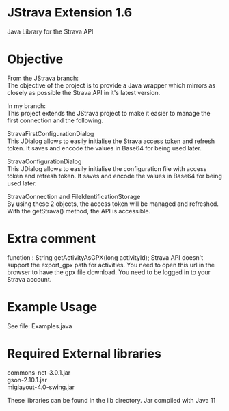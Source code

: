 JStrava Extension 1.6
=======

Java Library for the Strava API

Objective
=======
From the JStrava branch:  
The objective of the project is to provide a Java wrapper which mirrors as closely as possible the Strava API in it's latest version.

In my branch:  
This project extends the JStrava project to make it easier to manage the first connection and the following.

StravaFirstConfigurationDialog  
This JDialog allows to easily initialise the Strava access token and refresh token. It saves and encode the values in Base64 for being used later.

StravaConfigurationDialog  
This JDialog allows to easily initialise the configuration file with access token and refresh token. It saves and encode the values in Base64 for being used later.

StravaConnection and FileIdentificationStorage  
By using these 2 objects, the access token will be managed and refreshed. With the getStrava() method, the API is accessible.

Extra comment
=======

function : String getActivityAsGPX(long activityId);
Strava API doesn't support the export_gpx path for activities.
You need to open this url in the browser to have the gpx file download.
You need to be logged in to your Strava account.

Example Usage
=======

See file: Examples.java

Required External libraries
=======

commons-net-3.0.1.jar  
gson-2.10.1.jar  
miglayout-4.0-swing.jar  

These libraries can be found in the lib directory. Jar compiled with Java 11